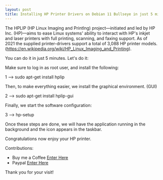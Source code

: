 ```yaml
---
layout: post
title: Installing HP Printer Drivers on Debian 11 Bullseye in just 5 minutes!
---
```


The HPLIP (HP Linux Imaging and Printlng) project—initiated and led by HP Inc. (HP)—aims to ease Linux systems' ability to interact with HP's inkjet and laser printers with full printing, scanning, and faxing support. As of 2021 the supplied printer-drivers support a total of 3,088 HP printer models. (https://en.wikipedia.org/wiki/HP_Linux_Imaging_and_Printing).

You can do it in just 5 minutes. Let's do it:

Make sure to log in as root user, and install the following:

1 --> sudo apt-get install hplip

Then, to make everything easier, we install the graphical environment. (GUI)

2 --> sudo apt-get install hplip-gui

Finally, we start the software configuration:

3 --> hp-setup

Once these steps are done, we will have the application running in the background and the icon appears in the taskbar.

Congratulations now enjoy your HP printer.

Contributions:

+ Buy me a Coffee [Enter Here](https://www.buymeacoffee.com/alvaloper)
+ Paypal [Enter Here](https://www.paypal.com/paypalme/ingespinozalj)

Thank you for your visit! 